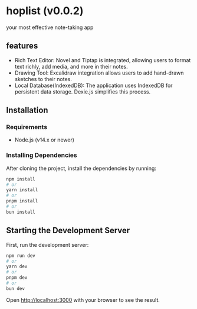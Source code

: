 # hoplist (v0.0.2)

your most effective note-taking app

## features

- Rich Text Editor: Novel and Tiptap is integrated, allowing users to format text richly, add media, and more in their notes.
- Drawing Tool: Excalidraw integration allows users to add hand-drawn sketches to their notes.
- Local Database(IndexedDB): The application uses IndexedDB for persistent data storage. Dexie.js simplifies this process.

## Installation

### Requirements
- Node.js (v14.x or newer)

### Installing Dependencies

After cloning the project, install the dependencies by running:

```bash
npm install
# or
yarn install
# or
pnpm install
# or
bun install
```
## Starting the Development Server

First, run the development server:

```bash
npm run dev
# or
yarn dev
# or
pnpm dev
# or
bun dev
```

Open [http://localhost:3000](http://localhost:3000) with your browser to see the result.